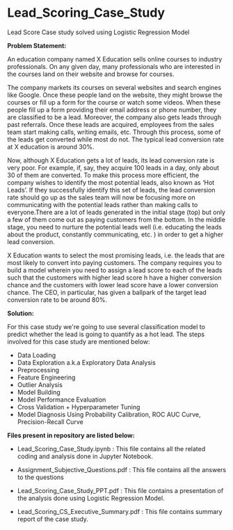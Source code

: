 # Lead_Scoring_Case_Study

Lead Score Case study solved using Logistic Regression Model

**Problem Statement:**

An education company named X Education sells online courses to industry professionals. On any given day, many professionals who are interested in the courses land on their website and browse for courses.

The company markets its courses on several websites and search engines like Google. Once these people land on the website, they might browse the courses or fill up a form for the course or watch some videos. When these people fill up a form providing their email address or phone number, they are classified to be a lead. Moreover, the company also gets leads through past referrals. Once these leads are acquired, employees from the sales team start making calls, writing emails, etc. Through this process, some of the leads get converted while most do not. The typical lead conversion rate at X education is around 30%.

Now, although X Education gets a lot of leads, its lead conversion rate is very poor. For example, if, say, they acquire 100 leads in a day, only about 30 of them are converted. To make this process more efficient, the company wishes to identify the most potential leads, also known as ‘Hot Leads’. If they successfully identify this set of leads, the lead conversion rate should go up as the sales team will now be focusing more on communicating with the potential leads rather than making calls to everyone.There are a lot of leads generated in the initial stage (top) but only a few of them come out as paying customers from the bottom. In the middle stage, you need to nurture the potential leads well (i.e. educating the leads about the product, constantly communicating, etc. ) in order to get a higher lead conversion.

X Education wants to select the most promising leads, i.e. the leads that are most likely to convert into paying customers. The company requires you to build a model wherein you need to assign a lead score to each of the leads such that the customers with higher lead score h have a higher conversion chance and the customers with lower lead score have a lower conversion chance. The CEO, in particular, has given a ballpark of the target lead conversion rate to be around 80%.

**Solution:**

For this case study we're going to use several classification model to predict whether the lead is going to quantify as a hot lead. The steps involved for this case study are mentioned below:

- Data Loading
- Data Exploration a.k.a Exploratory Data Analysis
- Preprocessing
- Feature Engineering
- Outlier Analysis
- Model Building
- Model Performance Evaluation
- Cross Validation + Hyperparameter Tuning
- Model Diagnosis Using Probability Calibration, ROC AUC Curve, Precision-Recall Curve

**Files present in repository are listed below:**

- Lead_Scoring_Case_Study.ipynb : This file contains all the related coding and analysis done in Jupyter Notebook.

- Assignment_Subjective_Questions.pdf : This file contains all the answers to the questions 

- Lead_Scoring_Case_Study_PPT.pdf : This file contains a presentation of the analysis done using Logistic Regression Model.

- Lead_Scoring_CS_Executive_Summary.pdf : This file contains summary report of the case study.
